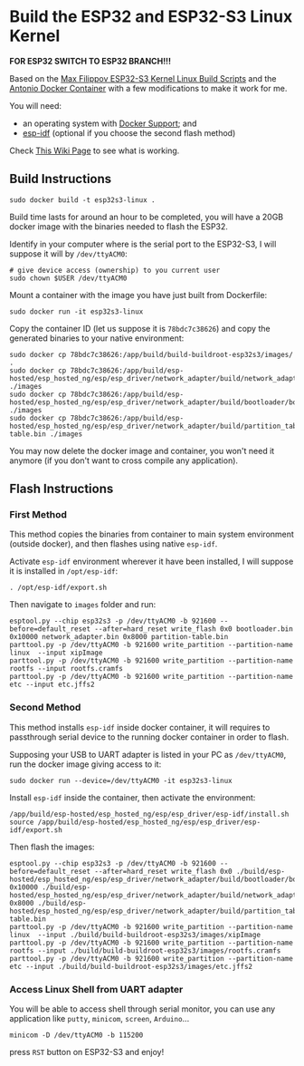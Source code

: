 # Build the ESP32 and ESP32-S3 Linux Kernel

**FOR ESP32 SWITCH TO ESP32 BRANCH!!!**

Based on the [Max Filippov ESP32-S3 Kernel Linux Build Scripts](https://github.com/jcmvbkbc/esp32-linux-build) and the [Antonio Docker Container](https://github.com/hpsaturn/esp32s3-linux) with a few modifications to make it work for me.

You will need:

- an operating system with [Docker Support](https://www.docker.com/); and
- [esp-idf](https://github.com/espressif/esp-idf) (optional if you choose the second flash method)

Check [This Wiki Page](http://wiki.osll.ru/doku.php/etc:users:jcmvbkbc:linux-xtensa:esp32s3) to see what is working.

## Build Instructions

```text
sudo docker build -t esp32s3-linux .
```

Build time lasts for around an hour to be completed, you will have a 20GB docker image with the binaries needed to flash the ESP32.

Identify in your computer where is the serial port to the ESP32-S3, I will suppose it will by `/dev/ttyACM0`:

```text
# give device access (ownership) to you current user
sudo chown $USER /dev/ttyACM0
```

Mount a container with the image you have just built from Dockerfile:

```text
sudo docker run -it esp32s3-linux
```

Copy the container ID (let us suppose it is `78bdc7c38626`) and copy the generated binaries to your native environment:

```text
sudo docker cp 78bdc7c38626:/app/build/build-buildroot-esp32s3/images/ .
sudo docker cp 78bdc7c38626:/app/build/esp-hosted/esp_hosted_ng/esp/esp_driver/network_adapter/build/network_adapter.bin ./images
sudo docker cp 78bdc7c38626:/app/build/esp-hosted/esp_hosted_ng/esp/esp_driver/network_adapter/build/bootloader/bootloader.bin ./images
sudo docker cp 78bdc7c38626:/app/build/esp-hosted/esp_hosted_ng/esp/esp_driver/network_adapter/build/partition_table/partition-table.bin ./images
```

You may now delete the docker image and container, you won't need it anymore (if you don't want to cross compile any application).

## Flash Instructions

### First Method

This method copies the binaries from container to main system environment (outside docker), and then flashes using native `esp-idf`.

Activate `esp-idf` environment wherever it have been installed, I will suppose it is installed in `/opt/esp-idf`:

```text
. /opt/esp-idf/export.sh
```

Then navigate to `images` folder and run:

```text
esptool.py --chip esp32s3 -p /dev/ttyACM0 -b 921600 --before=default_reset --after=hard_reset write_flash 0x0 bootloader.bin 0x10000 network_adapter.bin 0x8000 partition-table.bin
parttool.py -p /dev/ttyACM0 -b 921600 write_partition --partition-name linux  --input xipImage
parttool.py -p /dev/ttyACM0 -b 921600 write_partition --partition-name rootfs --input rootfs.cramfs
parttool.py -p /dev/ttyACM0 -b 921600 write_partition --partition-name etc --input etc.jffs2
```

### Second Method

This method installs `esp-idf` inside docker container, it will requires to passthrough serial device to the running docker container in order to flash.

Supposing your USB to UART adapter is listed in your PC as `/dev/ttyACM0`, run the docker image giving access to it:

```text
sudo docker run --device=/dev/ttyACM0 -it esp32s3-linux
```

Install `esp-idf` inside the container, then activate the environment:

```text
/app/build/esp-hosted/esp_hosted_ng/esp/esp_driver/esp-idf/install.sh
source /app/build/esp-hosted/esp_hosted_ng/esp/esp_driver/esp-idf/export.sh
```

Then flash the images:

```text
esptool.py --chip esp32s3 -p /dev/ttyACM0 -b 921600 --before=default_reset --after=hard_reset write_flash 0x0 ./build/esp-hosted/esp_hosted_ng/esp/esp_driver/network_adapter/build/bootloader/bootloader.bin 0x10000 ./build/esp-hosted/esp_hosted_ng/esp/esp_driver/network_adapter/build/network_adapter.bin 0x8000 ./build/esp-hosted/esp_hosted_ng/esp/esp_driver/network_adapter/build/partition_table/partition-table.bin
parttool.py -p /dev/ttyACM0 -b 921600 write_partition --partition-name linux  --input ./build/build-buildroot-esp32s3/images/xipImage
parttool.py -p /dev/ttyACM0 -b 921600 write_partition --partition-name rootfs --input ./build/build-buildroot-esp32s3/images/rootfs.cramfs
parttool.py -p /dev/ttyACM0 -b 921600 write_partition --partition-name etc --input ./build/build-buildroot-esp32s3/images/etc.jffs2
```

### Access Linux Shell from UART adapter

You will be able to access shell through serial monitor, you can use any application like `putty`, `minicom`, `screen`, `Arduino`...

```text
minicom -D /dev/ttyACM0 -b 115200
```

press `RST` button on ESP32-S3 and enjoy!
